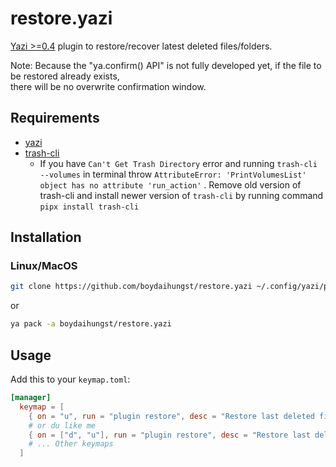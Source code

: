 # restore.yazi

[Yazi >=0.4](https://github.com/sxyazi/yazi) plugin to restore/recover latest deleted files/folders.

Note: Because the "ya.confirm() API" is not fully developed yet, if the file to be restored already exists, \
there will be no overwrite confirmation window.

## Requirements

- [yazi](https://github.com/sxyazi/yazi)
- [trash-cli](https://github.com/andreafrancia/trash-cli)
  - If you have `Can't Get Trash Directory` error and running `trash-cli --volumes`
    in terminal
    throw `AttributeError: 'PrintVolumesList' object has no attribute 'run_action'`
    . Remove old version of trash-cli and install newer version of `trash-cli`
    by running command
    `pipx install trash-cli`

## Installation

### Linux/MacOS

```sh
git clone https://github.com/boydaihungst/restore.yazi ~/.config/yazi/plugins/restore.yazi
```

or

```sh
ya pack -a boydaihungst/restore.yazi
```

## Usage

Add this to your `keymap.toml`:

```toml
[manager]
  keymap = [
    { on = "u", run = "plugin restore", desc = "Restore last deleted files/folders" },
    # or du like me
    { on = ["d", "u"], run = "plugin restore", desc = "Restore last deleted files/folders" },
    # ... Other keymaps
  ]
```
